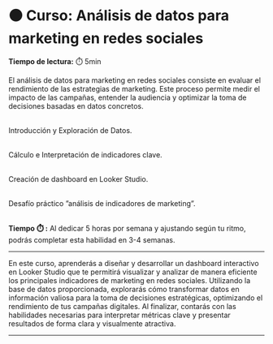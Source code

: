 # ⚫ Curso: Análisis de datos para marketing en redes sociales


**Tiempo de lectura:** ⏱️️️ 5min


<!-- El siguiente bloque de comentario se usa también  para mostrar un preview o resumen del program, skill o module en thumbnails de FE (por ejemplo) -->
<!-- preview:start -->
<p>El análisis de datos para marketing en redes sociales consiste en evaluar el rendimiento de las estrategias de marketing. Este proceso permite medir el impacto de las campañas, entender la audiencia y optimizar la toma de decisiones basadas en datos concretos.</p>
<p><br>Introducción y Exploración de Datos.</p>
<p><br>Cálculo e Interpretación de indicadores clave.</p>
<p><br>Creación de dashboard en Looker Studio.</p>
<p><br>Desafío práctico ”análisis de indicadores de marketing”.
</p>
<p><br><b>Tiempo ⏱️️ :</b> Al dedicar 5 horas por semana y ajustando según tu ritmo, podrás completar esta habilidad en 3-4 semanas.</p>
<!-- preview:end -->


---
En este curso, aprenderás a diseñar y desarrollar un dashboard interactivo en Looker Studio que te permitirá visualizar y analizar de manera eficiente los principales indicadores de marketing en redes sociales. Utilizando la base de datos proporcionada, explorarás cómo transformar datos en información valiosa para la toma de decisiones estratégicas, optimizando el rendimiento de tus campañas digitales. Al finalizar, contarás con las habilidades necesarias para interpretar métricas clave y presentar resultados de forma clara y visualmente atractiva.


---


